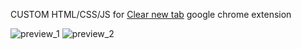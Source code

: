 CUSTOM HTML/CSS/JS for [Clear new tab](https://chromewebstore.google.com/detail/clear-new-tab/felphkbfjadmcejnibcmcncimlappdde) google chrome extension

![preview_1](http://url/to/img.png)
![preview_2](http://url/to/img.png)